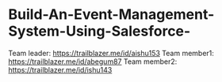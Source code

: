 # Build-An-Event-Management-System-Using-Salesforce-
 Team leader: https://trailblazer.me/id/aishu153
 Team member1: https://trailblazer.me/id/abegum87
 Team member2: https://trailblazer.me/id/ishu143
